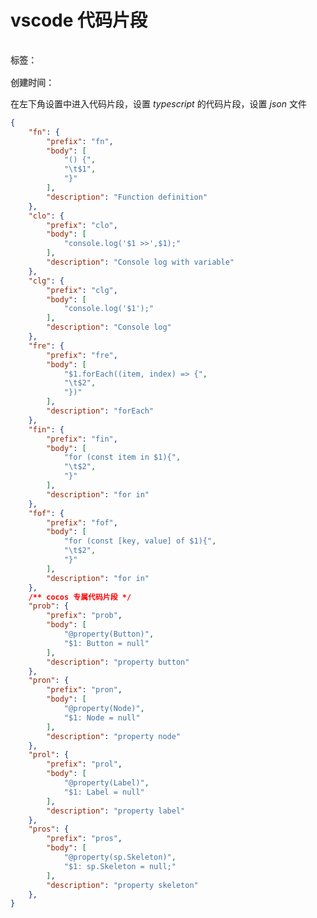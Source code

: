 # vscode 代码片段

<div style="color: red;padding: 16px 0; font-weight: 600;color: rgb(82 82 82); display: flex;gap: 10px;">
    <span>标签：</span>
    <Badge type="tip" text="前端" />
    <Badge type="tip" text="html" />
    <Badge type="tip" text="原子化" />
</div>

<div style="color: red; font-weight: 600;color: rgb(82 82 82);">
    <span>创建时间：</span>
    <Badge type="tip" text="2025-06-03" />
</div>

在左下角设置中进入代码片段，设置 *typescript* 的代码片段，设置 *json* 文件

```json
{
	"fn": {
		"prefix": "fn",
		"body": [
			"() {",
			"\t$1",
			"}"
		],
		"description": "Function definition"
	},
	"clo": {
		"prefix": "clo",
		"body": [
			"console.log('$1 >>',$1);"
		],
		"description": "Console log with variable"
	},
	"clg": {
		"prefix": "clg",
		"body": [
			"console.log('$1');"
		],
		"description": "Console log"
	},
	"fre": {
		"prefix": "fre",
		"body": [
			"$1.forEach((item, index) => {",
			"\t$2",
			"})"
		],
		"description": "forEach"
	},
	"fin": {
		"prefix": "fin",
		"body": [
			"for (const item in $1){",
			"\t$2",
			"}"
		],
		"description": "for in"
	},
	"fof": {
		"prefix": "fof",
		"body": [
			"for (const [key, value] of $1){",
			"\t$2",
			"}"
		],
		"description": "for in"
	},
    /** cocos 专属代码片段 */
	"prob": {
		"prefix": "prob",
		"body": [
			"@property(Button)",
			"$1: Button = null"
		],
		"description": "property button"
	},
	"pron": {
		"prefix": "pron",
		"body": [
			"@property(Node)",
			"$1: Node = null"
		],
		"description": "property node"
	},
	"prol": {
		"prefix": "prol",
		"body": [
			"@property(Label)",
			"$1: Label = null"
		],
		"description": "property label"
	},
	"pros": {
		"prefix": "pros",
		"body": [
			"@property(sp.Skeleton)",
			"$1: sp.Skeleton = null;"
		],
		"description": "property skeleton"
	},
}

```


